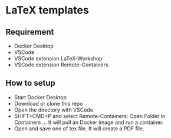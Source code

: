 # LaTeX templates
## Requirement

- Docker Desktop
- VSCode
- VSCode extension LaTeX-Workshop
- VSCode extension Remote-Containers

## How to setup

- Start Docker Desktop
- Download or clone this repo
- Open the directory with VSCode
- SHIFT+CMD+P and select Remote-Containers: Open Folder in Containers ...
It will pull an Docker image and run a container.
- Open and save one of tex file. It will create a PDF file.